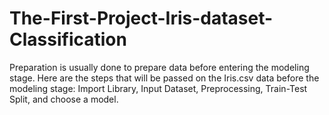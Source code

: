 # The-First-Project-Iris-dataset-Classification
Preparation is usually done to prepare data before entering the modeling stage. Here are the steps that will be passed on the Iris.csv data before the modeling stage: Import Library, Input Dataset, Preprocessing, Train-Test Split, and choose a model.
